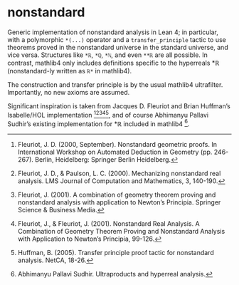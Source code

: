 # nonstandard

Generic implementation of nonstandard analysis in Lean 4; in particular, with a polymorphic `*(...)` operator and a `transfer_principle` tactic to use theorems proved in the nonstandard universe in the standard universe, and vice versa. Structures like `*ℝ`, `*ℚ`, `*ℕ`, and even `**ℝ` are all possible. In contrast, mathlib4 only includes definitions specific to the hyperreals $\ast\mathbb{R}$ (nonstandard-ly written as `ℝ*` in mathlib4).

The construction and transfer principle is by the usual mathlib4 ultrafilter. Importantly, no new axioms are assumed.

Significant inspiration is taken from Jacques D. Fleuriot and Brian Huffman’s Isabelle/HOL implementation [^1][^2][^3][^4][^5], and of course Abhimanyu Pallavi Sudhir’s existing implementation for $\ast\mathbb{R}$ included in mathlib4 [^6].

[^1]: Fleuriot, J. D. (2000, September). Nonstandard geometric proofs. In International Workshop on Automated Deduction in Geometry (pp. 246-267). Berlin, Heidelberg: Springer Berlin Heidelberg.
[^2]: Fleuriot, J. D., & Paulson, L. C. (2000). Mechanizing nonstandard real analysis. LMS Journal of Computation and Mathematics, 3, 140-190.
[^3]: Fleuriot, J. (2001). A combination of geometry theorem proving and nonstandard analysis with application to Newton’s Principia. Springer Science & Business Media.
[^4]: Fleuriot, J., & Fleuriot, J. (2001). Nonstandard Real Analysis. A Combination of Geometry Theorem Proving and Nonstandard Analysis with Application to Newton’s Principia, 99-126.
[^5]: Huffman, B. (2005). Transfer principle proof tactic for nonstandard analysis. NetCA, 18-26.
[^6]: Abhimanyu Pallavi Sudhir. Ultraproducts and hyperreal analysis.
